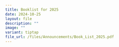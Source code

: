 ```yaml
---
title: Booklist for 2025
date: 2024-10-25
layout: file
description: ""
image: ""
variant: tiptap
file_url: /files/Announcements/Book_List_2025.pdf
---
```

